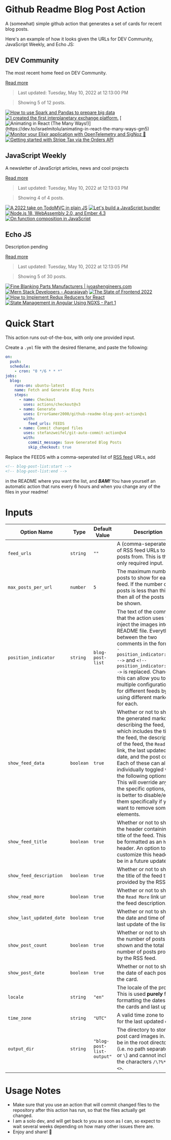 # Github Readme Blog Post Action

A (somewhat) simple github action that generates a set of cards for recent blog posts.

Here's an example of how it looks given the URLs for DEV Community, JavaScript Weekly, and Echo JS:

<!-- post-list:start -->
## DEV Community

The most recent home feed on DEV Community.

[Read more](https://dev.to)
> Last updated: Tuesday, May 10, 2022 at 12:13:00 PM

> Showing 5 of 12 posts.

[![How to use Spark and Pandas to prepare big data](https://raw.githubusercontent.com/ErrorGamer2000/github-readme-blog-post-action/main/generated_files/DEV_Community/How_to_use_Spark_and_Pandas_to_prepare_big_data.svg)](https://dev.to/mage_ai/how-to-use-spark-and-pandas-to-prepare-big-data-4efg)
[![I created the first interplanetary exchange platform.](https://raw.githubusercontent.com/ErrorGamer2000/github-readme-blog-post-action/main/generated_files/DEV_Community/I_created_the_first_interplanetary_exchange_platform..svg)](https://dev.to/simerca/i-created-the-first-interplanetary-exchange-platform-61d)
[![Animating in React (The Many Ways!)](https://raw.githubusercontent.com/ErrorGamer2000/github-readme-blog-post-action/main/generated_files/DEV_Community/Animating_in_React_(The_Many_Ways!).svg)](https://dev.to/israelmitolu/animating-in-react-the-many-ways-gm5)
[![Monitor your Elixir application with OpenTelemetry and SigNoz 🚀](https://raw.githubusercontent.com/ErrorGamer2000/github-readme-blog-post-action/main/generated_files/DEV_Community/Monitor_your_Elixir_application_with_OpenTelemetry_and_SigNoz_🚀.svg)](https://dev.to/signoz/monitor-your-elixir-application-with-opentelemetry-and-signoz-2g30)
[![Getting started with Stripe Tax via the Orders API](https://raw.githubusercontent.com/ErrorGamer2000/github-readme-blog-post-action/main/generated_files/DEV_Community/Getting_started_with_Stripe_Tax_via_the_Orders_API.svg)](https://dev.to/stripe/getting-started-with-stripe-tax-via-the-orders-api-5ci3)


## JavaScript Weekly

A newsletter of JavaScript articles, news and cool projects

[Read more](https://javascriptweekly.com/)
> Last updated: Tuesday, May 10, 2022 at 12:13:03 PM

> Showing 4 of 4 posts.

[![A 2022 take on TodoMVC in plain JS](https://raw.githubusercontent.com/ErrorGamer2000/github-readme-blog-post-action/main/generated_files/JavaScript_Weekly/A_2022_take_on_TodoMVC_in_plain_JS.svg)](https://javascriptweekly.com/issues/588)
[![Let's build a JavaScript bundler](https://raw.githubusercontent.com/ErrorGamer2000/github-readme-blog-post-action/main/generated_files/JavaScript_Weekly/Let's_build_a_JavaScript_bundler.svg)](https://javascriptweekly.com/issues/587)
[![Node.js 18, WebAssembly 2.0, and Ember 4.3](https://raw.githubusercontent.com/ErrorGamer2000/github-readme-blog-post-action/main/generated_files/JavaScript_Weekly/Node.js_18__WebAssembly_2.0__and_Ember_4.3.svg)](https://javascriptweekly.com/issues/586)
[![On function composition in JavaScript](https://raw.githubusercontent.com/ErrorGamer2000/github-readme-blog-post-action/main/generated_files/JavaScript_Weekly/On_function_composition_in_JavaScript.svg)](https://javascriptweekly.com/issues/585)


## Echo JS

Description pending

[Read more](
http://www.echojs.com
)
> Last updated: Tuesday, May 10, 2022 at 12:13:05 PM

> Showing 5 of 30 posts.

[![Fine Blanking Parts Manufacturers | jyoashengineers.com](https://raw.githubusercontent.com/ErrorGamer2000/github-readme-blog-post-action/main/generated_files/_Echo_JS_/Fine_Blanking_Parts_Manufacturers___jyoashengineers.com.svg)](https://www.jyoashengineers.com/fine-blanking-parts)
[![
Mern Stack Developers - Aparajayah
](https://raw.githubusercontent.com/ErrorGamer2000/github-readme-blog-post-action/main/generated_files/_Echo_JS_/_Mern_Stack_Developers_-_Aparajayah_.svg)](
http://www.echojs.com/news/40675
)
[![The State of Frontend 2022](https://raw.githubusercontent.com/ErrorGamer2000/github-readme-blog-post-action/main/generated_files/_Echo_JS_/The_State_of_Frontend_2022.svg)](https://tsh.io/state-of-frontend/)
[![How to Implement Redux Reducers for React](https://raw.githubusercontent.com/ErrorGamer2000/github-readme-blog-post-action/main/generated_files/_Echo_JS_/How_to_Implement_Redux_Reducers_for_React.svg)](https://blog.openreplay.com/how-to-implement-redux-reducers-for-react)
[![State Management in Angular Using NGXS - Part 1](https://raw.githubusercontent.com/ErrorGamer2000/github-readme-blog-post-action/main/generated_files/_Echo_JS_/State_Management_in_Angular_Using_NGXS_-_Part_1.svg)](https://auth0.com/blog/state-management-in-angular-with-ngxs-part-1/)


<!-- post-list:end -->

# Quick Start

This action runs out-of-the-box, with only one provided input.

Create a `.yml` file with the desired filename, and paste the following:

```yml
on:
  push:
  schedule:
    - cron: "0 */6 * * *"
jobs:
  blog:
    runs-on: ubuntu-latest
    name: Fetch and Generate Blog Posts
    steps:
      - name: Checkout
        uses: actions/checkout@v3
      - name: Generate
        uses: ErrorGamer2000/github-readme-blog-post-action@v1
        with:
          feed_urls: FEEDS
      - name: Commit changed files
        uses: stefanzweifel/git-auto-commit-action@v4
        with:
          commit_message: Save Generated Blog Posts
          skip_checkout: true
```

Replace the FEEDS with a comma-seperated list of [RSS feed](https://rss.com/blog/how-do-rss-feeds-work/) URLs, add

```md
<!-- blog-post-list:start -->
<!-- blog-post-list:end -->
```

in the README where you want the list, and **_BAM!_** You have yourself an automatic action that runs every 6 hours and when you change any of the files in your readme!

# Inputs

<table>
  <thead>
    <tr>
      <th>Option Name</th>
      <th>Type</th>
      <th>Default Value</th>
      <th>Description</th>
    </tr>
  </thead>
  <tbody>
    <tr>
      <td><code>feed_urls</code></td>
      <td><code>string</code></td>
      <td><code>""</code></td>
      <td>A (comma-seperated) list of RSS feed URLs to load posts from. This is the only required input.</td>
    </tr>
    <tr>
      <td><code>max_posts_per_url</code></td>
      <td><code>number</code></td>
      <td><code>5</code></td>
      <td>The maximum number of posts to show for each feed. If the number of posts is less than this, then all of the posts will be shown.</td>
    </tr>
    <tr>
      <td><code>position_indicator</code></td>
      <td><code>string</code></td>
      <td><code>blog-post-list</code></td>
      <td>The text of the comments that the action uses to inject the images into the README file. Everything between the two comments in the form <code>&lt;!-- position_indicator:start --&gt;</code> and <code>&lt;!-- position_indicator:end --&gt;</code> is replaced. Changing this can allow you to use multiple configurations for different feeds by using different markers for each.</td>
    </tr>
    <tr>
      <td><code>show_feed_data</code></td>
      <td><code>boolean</code></td>
      <td><code>true</code></td>
      <td>Whether or not to show the generated markdown describing the feed, which includes the title of the feed, the description of the feed, the <code>Read More</code> link, the last updated date, and the post count. Each of these can also be individually toggled with the following options. This will override any of the specific options, so it is better to disable/enable them specifically if you want to remove some elements.</td>
    </tr>
    <tr>
      <td><code>show_feed_title</code></td>
      <td><code>boolean</code></td>
      <td><code>true</code></td>
      <td>Whether or not to show the header containing the title of the feed. This will be formatted as an <code>h2</code> header. An option to customize this header will be in a future update.</td>
    </tr>
    <tr>
      <td><code>show_feed_description</code></td>
      <td><code>boolean</code></td>
      <td><code>true</code></td>
      <td>Whether or not to show the title of the feed that is provided by the RSS feed.</td>
    </tr>
    <tr>
      <td><code>show_read_more</code></td>
      <td><code>boolean</code></td>
      <td><code>true</code></td>
      <td>Whether or not to show the <code>Read More</code> link under the feed description.</td>
    </tr>
    <tr>
      <td><code>show_last_updated_date</code></td>
      <td><code>boolean</code></td>
      <td><code>true</code></td>
      <td>Whether or not to show the date and time of the last update of the list.</td>
    </tr>
    <tr>
      <td><code>show_post_count</code></td>
      <td><code>boolean</code></td>
      <td><code>true</code></td>
      <td>Whether or not to show the number of posts shown and the total number of posts provided by the RSS feed.</td>
    </tr>
    <tr>
      <td><code>show_post_date</code></td>
      <td><code>boolean</code></td>
      <td><code>true</code></td>
      <td>Whether or not to show the date of each post on the card.</td>
    </tr>
    <tr>
      <td><code>locale</code></td>
      <td><code>string</code></td>
      <td><code>"en"</code></td>
      <td>The locale of the project. This is used <strong>purely</strong> for formatting the dates of the cards and last update.</td>
    </tr>
    <tr>
      <td><code>time_zone</code></td>
      <td><code>string</code></td>
      <td><code>"UTC"</code></td>
      <td>A valid time zone to use for the last updated date.</td>
    </tr>
    <tr>
      <td><code>output_dir</code></td>
      <td><code>string</code></td>
      <td><code>"blog-post-list-output"</code></td>
      <td>The directory to store the post card images in. Must be in the root directory (i.e. no path separators <code>/</code> or <code>\</code>) and cannot include the characters <code>/\?%*:|"&lt;&gt;</code>.</td>
    </tr>
<!--
    <tr>
      <td><code></code></td>
      <td><cde></cde></td>
      <td><code></code></td>
      <td></td>
    </tr>
-->
  </tbody>
</table>

# Usage Notes

- Make sure that you use an action that will commit changed files to the repository after this action has run, so that the files actually get changed.
- I am a solo dev, and will get back to you as soon as I can, so expect to wait several weeks depending on how many other issues there are.
- Enjoy and share! 🤗
